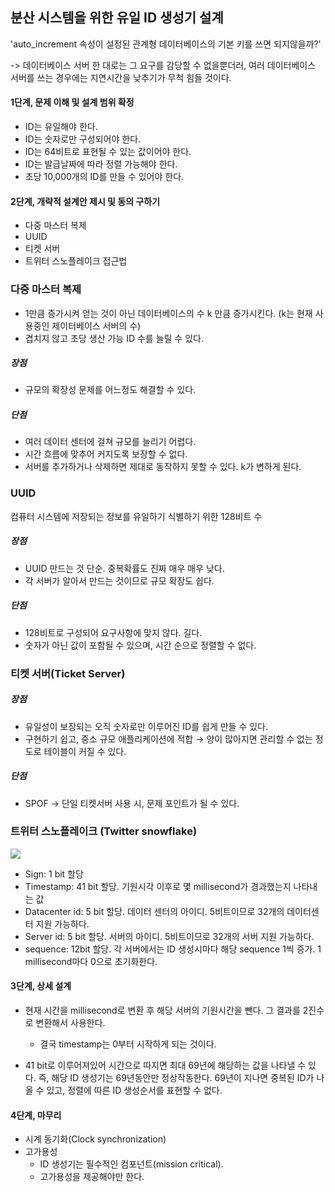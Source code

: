 ## 분산 시스템을 위한 유일 ID 생성기 설계

'auto_increment 속성이 설정된 관계형 데이터베이스의 기본 키를 쓰면 되지않을까?' 

-> 데이터베이스 서버 한 대로는 그 요구를 감당할 수 없을뿐더러, 여러 데이터베이스 서버를 쓰는 경우에는 지연시간을 낮추기가 무척 힘들 것이다.

#### 1단계, 문제 이해 및 설계 범위 확정

- ID는 유일해야 한다.
- ID는 숫자로만 구성되어야 한다.
- ID는 64비트로 표현될 수 있는 값이어야 한다.
- ID는 발급날짜에 따라 정렬 가능해야 한다.
- 초당 10,000개의 ID를 만들 수 있어야 한다.

#### 2단계, 개략적 설계안 제시 및 동의 구하기

- 다중 마스터 복제
- UUID
- 티켓 서버
- 트위터 스노플레이크 접근법

### 다중 마스터 복제
- 1만큼 증가시켜 얻는 것이 아닌 데이터베이스의 수 k 만큼 증가시킨다. (k는 현재 사용중인 제이터베이스 서버의 수)
- 겹치지 않고 초당 생산 가능 ID 수를 늘릴 수 있다.
##### 장점
- 규모의 확장성 문제를 어느정도 해결할 수 있다.
##### 단점
- 여러 데이터 센터에 걸쳐 규모를 늘리기 어렵다.
- 시간 흐름에 맞추어 커지도록 보장할 수 없다.
- 서버를 추가하거나 삭제하면 제대로 동작하지 못할 수 있다. k가 변하게 된다.

### UUID
컴퓨터 시스템에 저장되는 정보를 유일하기 식별하기 위한 128비트 수

##### 장점
- UUID 만드는 것 단순. 중복확률도 진짜 매우 매우 낮다.
- 각 서버가 알아서 만드는 것이므로 규모 확장도 쉽다.
##### 단점
- 128비트로 구성되어 요구사항에 맞지 않다. 길다.
- 숫자가 아닌 값이 포함될 수 있으며, 시간 순으로 정렬할 수 없다.

### 티켓 서버(Ticket Server)

##### 장점
- 유일성이 보장되는 오직 숫자로만 이루어진 ID를 쉽게 만들 수 있다.
- 구현하기 쉽고, 중소 규모 애플리케이션에 적합 → 양이 많아지면 관리할 수 없는 정도로 테이블이 커질 수 있다.
##### 단점
- SPOF → 단일 티켓서버 사용 시, 문제 포인트가 될 수 있다.

### 트위터 스노플레이크 (Twitter snowflake)

<img src="images/minjoo/twitter.png">

- Sign: 1 bit 할당
- Timestamp: 41 bit 할당. 기원시각 이후로 몇 millisecond가 경과했는지 나타내는 값
- Datacenter id: 5 bit 할당. 데이터 센터의 아이디. 5비트이므로 32개의 데이터센터 지원 가능하다.
- Server id: 5 bit 할당. 서버의 아이디. 5비트이므로 32개의 서버 지원 가능하다.
- sequence: 12bit 할당. 각 서버에서는 ID 생성시마다 해당 sequence 1씩 증가. 1 millisecond마다 0으로 초기화한다.

#### 3단계, 상세 설계



- 현재 시간을 millisecond로 변환 후 해당 서버의 기원시간을 뺀다. 그 결과를 2진수로 변환해서 사용한다.

  - 결국 timestamp는 0부터 시작하게 되는 것이다.

- 41 bit로 이루어져있어 시간으로 따지면 최대 69년에 해당하는 값을 나타낼 수 있다. 즉, 해당 ID 생성기는 69년동안만 정상작동한다. 69년이 지나면 중복된 ID가 나올 수 있고, 정렬에 따른 ID 생성순서를 표현할 수 없다.

#### 4단계, 마무리

- 시계 동기화(Clock synchronization)
- 고가용성
  - ID 생성기는 필수적인 컴포넌트(mission critical).
  - 고가용성을 제공해야만 한다.
